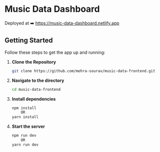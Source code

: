 # Music Data Dashboard

Deployed at ➡️ https://music-data-dashboard.netlify.app

## Getting Started

Follow these steps to get the app up and running:

1. **Clone the Repository**

   ```bash
   git clone https://github.com/mehra-sourav/music-data-frontend.git
   ```

2. **Navigate to the directory**
    ```bash
    cd music-data-frontend
    ```

3. **Install dependencies**
    ```bash
    npm install
        OR
    yarn install
    ```

4. **Start the server**
    ```bash
    npm run dev
        OR
    yarn run dev
    ```
